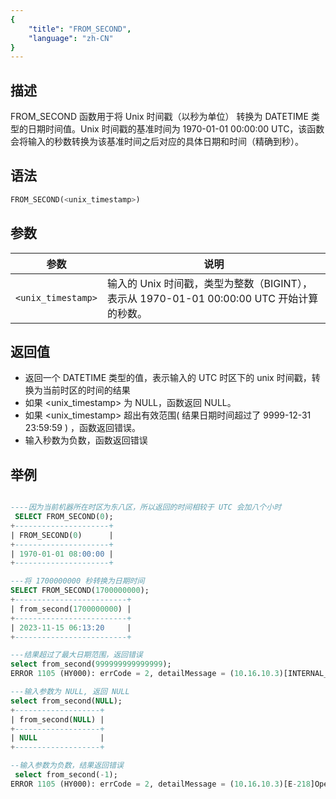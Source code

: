 ```yaml
---
{
    "title": "FROM_SECOND",
    "language": "zh-CN"
}
---
```


## 描述
FROM_SECOND 函数用于将 Unix 时间戳（以秒为单位） 转换为 DATETIME 类型的日期时间值。Unix 时间戳的基准时间为 1970-01-01 00:00:00 UTC，该函数会将输入的秒数转换为该基准时间之后对应的具体日期和时间（精确到秒）。

## 语法

```sql
FROM_SECOND(<unix_timestamp>)
```

## 参数

| 参数                 | 说明                                                 |
|--------------------|----------------------------------------------------|
| `<unix_timestamp>` | 输入的 Unix 时间戳，类型为整数（BIGINT），表示从 1970-01-01 00:00:00 UTC 开始计算的秒数。 |

## 返回值

- 返回一个 DATETIME 类型的值，表示输入的 UTC 时区下的 unix 时间戳，转换为当前时区的时间的结果
- 如果 <unix_timestamp> 为 NULL，函数返回 NULL。
- 如果 <unix_timestamp> 超出有效范围( 结果日期时间超过了 9999-12-31 23:59:59 ) ，函数返回错误。
- 输入秒数为负数，函数返回错误

## 举例

```sql

----因为当前机器所在时区为东八区，所以返回的时间相较于 UTC 会加八个小时
 SELECT FROM_SECOND(0);
+---------------------+
| FROM_SECOND(0)      |
+---------------------+
| 1970-01-01 08:00:00 |
+---------------------+

---将 1700000000 秒转换为日期时间
SELECT FROM_SECOND(1700000000);
+-------------------------+
| from_second(1700000000) |
+-------------------------+
| 2023-11-15 06:13:20     |
+-------------------------+

---结果超过了最大日期范围，返回错误
select from_second(999999999999999);
ERROR 1105 (HY000): errCode = 2, detailMessage = (10.16.10.3)[INTERNAL_ERROR]The function from_second Argument value is out of DateTime range

---输入参数为 NULL, 返回 NULL
select from_second(NULL);
+-------------------+
| from_second(NULL) |
+-------------------+
| NULL              |
+-------------------+

--输入参数为负数，结果返回错误
 select from_second(-1);
ERROR 1105 (HY000): errCode = 2, detailMessage = (10.16.10.3)[E-218]Operation from_second of -1 out of range
```
